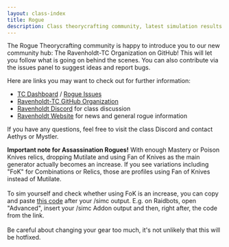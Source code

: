 ```yaml
---
layout: class-index
title: Rogue
description: Class theorycrafting community, latest simulation results and resources -based on SimulationCraft- for World of Warcraft.
---
```


The Rogue Theorycrafting community is happy to introduce you to our new community hub: The Ravenholdt-TC Organization on GitHub! This will let you follow what is going on behind the scenes. You can also contribute via the issues panel to suggest ideas and report bugs.

Here are links you may want to check out for further information:

- <a href="https://github.com/Ravenholdt-TC/Rogue/projects/1" title="Ravenholdt Theorycrafting Dashboard" target="_blank" rel="nofollow">TC Dashboard</a> / <a href="https://github.com/Ravenholdt-TC/Rogue/issues" title="Report a rogue issue" target="_blank" rel="nofollow">Rogue Issues</a>
- <a href="https://github.com/Ravenholdt-TC" title="Ravenholdt-TC GitHub Organization" target="_blank" rel="nofollow">Ravenholdt-TC GitHub Organization</a>
- <a  href="https://discord.gg/x3R9z9g" title="Ravenholdt Discord" target="_blank" rel="nofollow">Ravenholdt Discord</a> for class discussion
- <a  href="http://www.ravenholdt.net/" title="Ravenholdt Website" target="_blank" rel="nofollow">Ravenholdt Website</a> for news and general rogue information

If you have any questions, feel free to visit the class Discord and contact Aethys or Mystler.

<div class="alert alert-warning">
  <strong>Important note for Assassination Rogues!</strong> With enough Mastery or Poison Knives relics, dropping Mutilate and using Fan of Knives as the main generator actually becomes an increase. If you see variations including "FoK" for Combinations or Relics, those are profiles using Fan of Knives instead of Mutilate.<br><br>
  To sim yourself and check whether using FoK is an increase, you can copy and paste <a href="/rogue/fokstring.html" title="How to enabled Fan of Knives rotation on SimC">this code</a> after your /simc output. E.g. on Raidbots, open "Advanced", insert your /simc Addon output and then, right after, the code from the link.<br><br>
  Be careful about changing your gear too much, it's not unlikely that this will be hotfixed.
</div>
